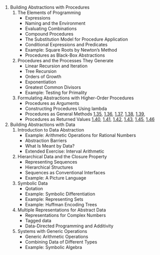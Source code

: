 1. Building Abstractions with Procedures
    1. The Elements of Programming
        - Expressions
        - Naming and the Environment
        - Evaluating Combinations
        - Compound Procedures
        - The Substitution Model for Procedure Application
        - Conditional Expressions and Predicates
        - Example: Square Roots by Newton’s Method
        - Procedures as Black-Box Abstractions
    2. Procedures and the Processes They Generate
        - Linear Recursion and Iteration
        - Tree Recursion
        - Orders of Growth
        - Exponentiation
        - Greatest Common Divisors
        - Example: Testing for Primality
    3. Formulating Abstractions with Higher-Order Procedures
        - Procedures as Arguments
        - Constructing Procedures Using lambda
        - Procedures as General Methods
        [1.35](./Exercise/1/1.35.scm),
        [1.36](./Exercise/1/1.36.scm),
        [1.37](./Exercise/1/1.37.scm),
        [1.38](./Exercise/1/1.38.scm),
        [1.39](./Exercise/1/1.39.scm),
        - Procedures as Returned Values
        [1.40](./Exercise/1/1.40.scm),
        [1.41](./Exercise/1/1.41.scm),
        [1.42](./Exercise/1/1.42.scm),
        [1.43](./Exercise/1/1.43.scm),
        [1.45](./Exercise/1/1.45.scm),
        [1.46](./Exercise/1/1.46.scm)
2. Building Abstractions with Data
    1. Introduction to Data Abstraction
        - Example: Arithmetic Operations for Rational Numbers
        - Abstraction Barriers
        - What Is Meant by Data?
        - Extended Exercise: Interval Arithmetic
    2. Hierarchical Data and the Closure Property
        - Representing Sequences
        - Hierarchical Structures
        - Sequences as Conventional Interfaces
        - Example: A Picture Language
    3. Symbolic Data
        - Qotation
        - Example: Symbolic Differentiation
        - Example: Representing Sets
        - Example: Huffman Encoding Trees
    4. Multiple Representations for Abstract Data
        - Representations for Complex Numbers
        - Tagged data
        - Data-Directed Programming and Additivity
    5. Systems with Generic Operations
        - Generic Arithmetic Operations
        - Combining Data of Different Types
        - Example: Symbolic Algebra
